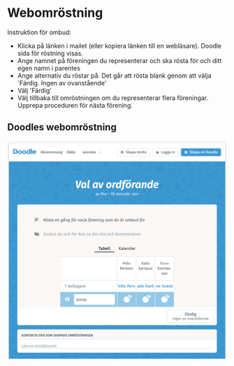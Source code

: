# Webomröstning

Instruktion för ombud:

* Klicka på länken i mailet (eller kopiera länken till en webläsare). Doodle sida för röstning visas.
* Ange namnet på föreningen du representerar och ska rösta för och ditt egen namn i parentes
* Ange alternativ du röstar på. Det går att rösta blank genom att välja 'Färdig. Ingen av ovanstående'
* Välj 'Färdig'
* Välj tillbaka till omröstningen om du representerar flera föreningar. Upprepa proceduren för nästa förening.


## Doodles webomröstning

![Sida där ombud lägger sin röst](./media/doodle/rostningssida.png "Sida där ombud lägger sin röst")
